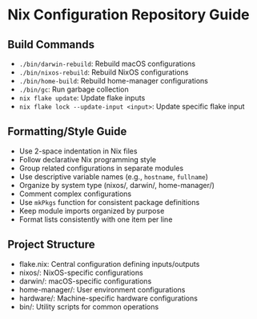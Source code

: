 # Nix Configuration Repository Guide

## Build Commands
- `./bin/darwin-rebuild`: Rebuild macOS configurations
- `./bin/nixos-rebuild`: Rebuild NixOS configurations
- `./bin/home-build`: Rebuild home-manager configurations
- `./bin/gc`: Run garbage collection
- `nix flake update`: Update flake inputs
- `nix flake lock --update-input <input>`: Update specific flake input

## Formatting/Style Guide
- Use 2-space indentation in Nix files
- Follow declarative Nix programming style
- Group related configurations in separate modules
- Use descriptive variable names (e.g., `hostname`, `fullname`)
- Organize by system type (nixos/, darwin/, home-manager/)
- Comment complex configurations
- Use `mkPkgs` function for consistent package definitions
- Keep module imports organized by purpose
- Format lists consistently with one item per line

## Project Structure
- flake.nix: Central configuration defining inputs/outputs
- nixos/: NixOS-specific configurations
- darwin/: macOS-specific configurations
- home-manager/: User environment configurations
- hardware/: Machine-specific hardware configurations
- bin/: Utility scripts for common operations